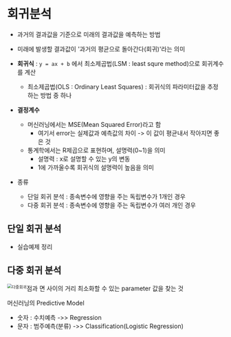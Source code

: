 # 회귀분석

- 과거의 결과값을 기준으로 미래의 결과값을 예측하는 방법
- 미래에 발생할 결과값이 '과거의 평균으로 돌아간다(회귀)'라는 의미
- **회귀식** : `y = ax + b` 에서 최소제곱법(LSM : least squre method)으로 회귀계수를 계산
  - 최소제곱법(OLS : Ordinary Least Squares) : 회귀식의 파라미터값을 추정하는 방법 중 하나
- **결정계수** 
  - 머신러닝에서는 MSE(Mean Squared Error)라고 함
    - 여기서 error는 실제값과 예측값의 차이 -> 이 값이 평균내서 작아지면 좋은 것
  - 통계학에서는 R제곱으로 표현하며, 설명력(0~1)을 의미
    - 설명력 : x로 설명할 수 있는 y의 변동  
    - 1에 가까울수록 회귀식의 설명력이 높음을 의미

- 종류
  - 단일 회귀 분석 : 종속변수에 영향을 주는 독립변수가 1개인 경우
  - 다중 회귀 분석 : 종속변수에 영향을 주는 독립변수가 여러 개인 경우

## 단일 회귀 분석

- 실습예제 정리



## 다중 회귀 분석

<img src="https://miro.medium.com/max/1120/0*AqzOn7p--nveVULA.png" alt="다중회귀" style="zoom:67%; float:left" />

점과 면 사이의 거리 최소화할 수 있는 parameter 값을 찾는 것



머신러닝의 Predictive Model

- 숫자 : 수치예측 ->> Regression
- 문자 : 범주예측(분류) ->> Classification(Logistic Regression)